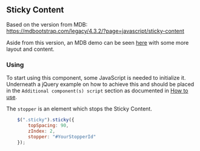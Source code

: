 ## Sticky Content

Based on the version from MDB:<br>
https://mdbootstrap.com/legacy/4.3.2/?page=javascript/sticky-content

Aside from this version, an MDB demo can be seen [here](https://mdbootstrap.com/live/_MDB4/docs/sticky-content.html) with some more layout and content.

### Using

To start using this component, some JavaScript is needed to initialize it.<br>
Underneath a jQuery example on how to achieve this and should be placed in the `Additional component(s) script` section as documented in [How to use](/docs/how-to-use).

The `stopper` is an element which stops the Sticky Content.

```javascript
    $(".sticky").sticky({
        topSpacing: 90,
        zIndex: 2,
        stopper: "#YourStopperId"
    });
```

